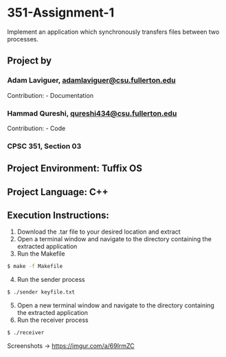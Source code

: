 # 351-Assignment-1

Implement an application which synchronously transfers files between 
two processes.

## Project by 
### Adam Laviguer, adamlaviguer@csu.fullerton.edu
Contribution:
	- Documentation								

### Hammad Qureshi, qureshi434@csu.fullerton.edu
Contribution:
	- Code
	
### CPSC 351, Section 03

## Project Environment: Tuffix OS
## Project Language: C++

## Execution Instructions:

1.	Download the .tar file to your desired location and extract
2.	Open a terminal window and navigate to the directory containing the extracted application
3.	Run the Makefile
```bash
$ make -f Makefile
```
4.	Run the sender process
```bash
$ ./sender keyfile.txt
```
5.	Open a new terminal window and navigate to the directory containing the extracted application
6.	Run the receiver process
```bash
$ ./receiver
```
Screenshots	->	https://imgur.com/a/69IrmZC
